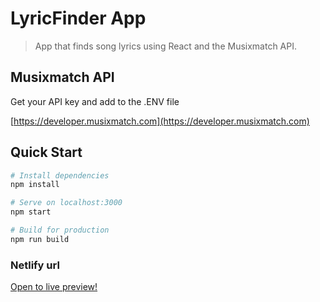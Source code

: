 # LyricFinder App 

> App that finds song lyrics using React and the Musixmatch API.

## Musixmatch API

Get your API key and add to the .ENV file

[https://developer.musixmatch.com](https://developer.musixmatch.com)

## Quick Start

```bash
# Install dependencies
npm install

# Serve on localhost:3000
npm start

# Build for production
npm run build
```

### Netlify url 
[Open to live preview!](https://60dc89e6a344d30008e1a429--confident-noyce-f32ecc.netlify.app/)
